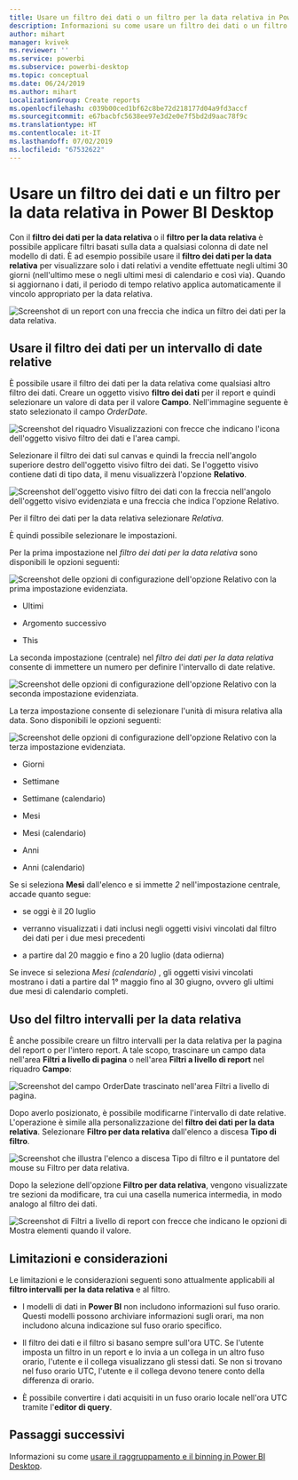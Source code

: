 ```yaml
---
title: Usare un filtro dei dati o un filtro per la data relativa in Power BI Desktop
description: Informazioni su come usare un filtro dei dati o un filtro per limitare intervalli di date relative in Power BI Desktop
author: mihart
manager: kvivek
ms.reviewer: ''
ms.service: powerbi
ms.subservice: powerbi-desktop
ms.topic: conceptual
ms.date: 06/24/2019
ms.author: mihart
LocalizationGroup: Create reports
ms.openlocfilehash: c039b00ced1bf62c8be72d218177d04a9fd3accf
ms.sourcegitcommit: e67bacbfc5638ee97e3d2e0e7f5bd2d9aac78f9c
ms.translationtype: HT
ms.contentlocale: it-IT
ms.lasthandoff: 07/02/2019
ms.locfileid: "67532622"
---
```

# <a name="use-a-relative-date-slicer-and-filter-in-power-bi-desktop"></a>Usare un filtro dei dati e un filtro per la data relativa in Power BI Desktop

Con il **filtro dei dati per la data relativa** o il **filtro per la data relativa** è possibile applicare filtri basati sulla data a qualsiasi colonna di date nel modello di dati. È ad esempio possibile usare il **filtro dei dati per la data relativa** per visualizzare solo i dati relativi a vendite effettuate negli ultimi 30 giorni (nell'ultimo mese o negli ultimi mesi di calendario e così via). Quando si aggiornano i dati, il periodo di tempo relativo applica automaticamente il vincolo appropriato per la data relativa.

![Screenshot di un report con una freccia che indica un filtro dei dati per la data relativa.](media/desktop-slicer-filter-date-range/relative-date-range-slicer-filter-01.png)

## <a name="use-the-relative-date-range-slicer"></a>Usare il filtro dei dati per un intervallo di date relative

È possibile usare il filtro dei dati per la data relativa come qualsiasi altro filtro dei dati. Creare un oggetto visivo **filtro dei dati** per il report e quindi selezionare un valore di data per il valore **Campo**. Nell'immagine seguente è stato selezionato il campo *OrderDate*.

![Screenshot del riquadro Visualizzazioni con frecce che indicano l'icona dell'oggetto visivo filtro dei dati e l'area campi.](media/desktop-slicer-filter-date-range/relative-date-range-slicer-filter-02.png)

Selezionare il filtro dei dati sul canvas e quindi la freccia nell'angolo superiore destro dell'oggetto visivo filtro dei dati. Se l'oggetto visivo contiene dati di tipo data, il menu visualizzerà l'opzione **Relativo**.

![Screenshot dell'oggetto visivo filtro dei dati con la freccia nell'angolo dell'oggetto visivo evidenziata e una freccia che indica l'opzione Relativo.](media/desktop-slicer-filter-date-range/relative-date-range-slicer-filter-03.png)

Per il filtro dei dati per la data relativa selezionare *Relativa*.

È quindi possibile selezionare le impostazioni.

Per la prima impostazione nel *filtro dei dati per la data relativa* sono disponibili le opzioni seguenti:

![Screenshot delle opzioni di configurazione dell'opzione Relativo con la prima impostazione evidenziata.](media/desktop-slicer-filter-date-range/relative-date-range-slicer-filter-04.png)

* Ultimi

* Argomento successivo

* This

La seconda impostazione (centrale) nel *filtro dei dati per la data relativa* consente di immettere un numero per definire l'intervallo di date relative.

![Screenshot delle opzioni di configurazione dell'opzione Relativo con la seconda impostazione evidenziata.](media/desktop-slicer-filter-date-range/relative-date-range-slicer-filter-04a.png)

La terza impostazione consente di selezionare l'unità di misura relativa alla data. Sono disponibili le opzioni seguenti:

![Screenshot delle opzioni di configurazione dell'opzione Relativo con la terza impostazione evidenziata.](media/desktop-slicer-filter-date-range/relative-date-range-slicer-filter-05.png)

* Giorni

* Settimane

* Settimane (calendario)

* Mesi

* Mesi (calendario)

* Anni

* Anni (calendario)

Se si seleziona **Mesi** dall'elenco e si immette *2* nell'impostazione centrale, accade quanto segue:

* se oggi è il 20 luglio

* verranno visualizzati i dati inclusi negli oggetti visivi vincolati dal filtro dei dati per i due mesi precedenti

* a partire dal 20 maggio e fino a 20 luglio (data odierna)

Se invece si seleziona *Mesi (calendario)* , gli oggetti visivi vincolati mostrano i dati a partire dal 1° maggio fino al 30 giugno, ovvero gli ultimi due mesi di calendario completi.

## <a name="using-the-relative-date-range-filter"></a>Uso del filtro intervalli per la data relativa

È anche possibile creare un filtro intervalli per la data relativa per la pagina del report o per l'intero report. A tale scopo, trascinare un campo data nell'area **Filtri a livello di pagina** o nell'area **Filtri a livello di report** nel riquadro **Campo**:

![Screenshot del campo OrderDate trascinato nell'area Filtri a livello di pagina.](media/desktop-slicer-filter-date-range/relative-date-range-slicer-filter-06.png)

Dopo averlo posizionato, è possibile modificarne l'intervallo di date relative. L'operazione è simile alla personalizzazione del **filtro dei dati per la data relativa**. Selezionare **Filtro per data relativa** dall'elenco a discesa **Tipo di filtro**.

![Screenshot che illustra l'elenco a discesa Tipo di filtro e il puntatore del mouse su Filtro per data relativa.](media/desktop-slicer-filter-date-range/relative-date-range-slicer-filter-07.png)

Dopo la selezione dell'opzione **Filtro per data relativa**, vengono visualizzate tre sezioni da modificare, tra cui una casella numerica intermedia, in modo analogo al filtro dei dati.

![Screenshot di Filtri a livello di report con frecce che indicano le opzioni di Mostra elementi quando il valore.](media/desktop-slicer-filter-date-range/relative-date-range-slicer-filter-08.png)

## <a name="limitations-and-considerations"></a>Limitazioni e considerazioni

Le limitazioni e le considerazioni seguenti sono attualmente applicabili al **filtro intervalli per la data relativa** e al filtro.

* I modelli di dati in **Power BI** non includono informazioni sul fuso orario. Questi modelli possono archiviare informazioni sugli orari, ma non includono alcuna indicazione sul fuso orario specifico.

* Il filtro dei dati e il filtro si basano sempre sull'ora UTC. Se l'utente imposta un filtro in un report e lo invia a un collega in un altro fuso orario, l'utente e il collega visualizzano gli stessi dati. Se non si trovano nel fuso orario UTC, l'utente e il collega devono tenere conto della differenza di orario.

* È possibile convertire i dati acquisiti in un fuso orario locale nell'ora UTC tramite l'**editor di query**.

## <a name="next-steps"></a>Passaggi successivi

Informazioni su come [usare il raggruppamento e il binning in Power BI Desktop](../desktop-grouping-and-binning.md).

